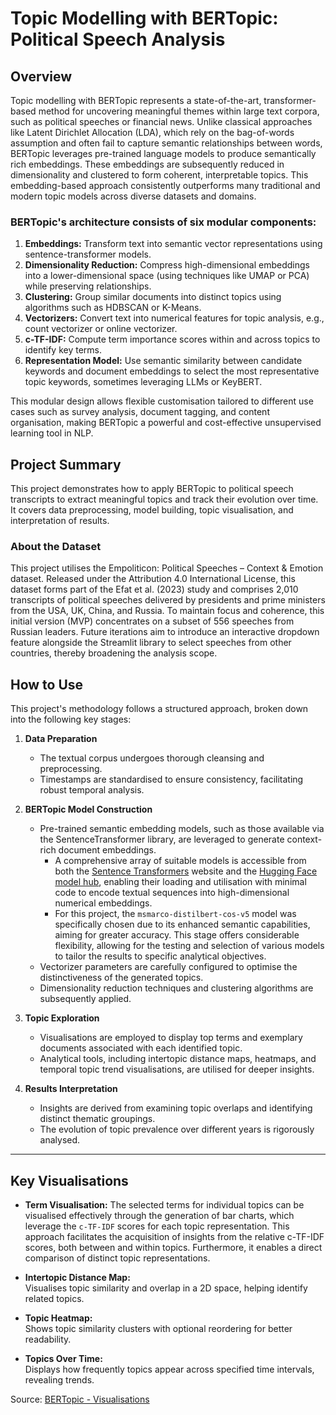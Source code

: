 # Topic Modelling with BERTopic: Political Speech Analysis

## Overview

Topic modelling with BERTopic represents a state-of-the-art, transformer-based method for uncovering meaningful themes within large text corpora, such as political speeches or financial news. Unlike classical approaches like Latent Dirichlet Allocation (LDA), which rely on the bag-of-words assumption and often fail to capture semantic relationships between words, BERTopic leverages pre-trained language models to produce semantically rich embeddings. These embeddings are subsequently reduced in dimensionality and clustered to form coherent, interpretable topics. This embedding-based approach consistently outperforms many traditional and modern topic models across diverse datasets and domains.

### BERTopic's architecture consists of six modular components:

1. **Embeddings:** Transform text into semantic vector representations using sentence-transformer models.
2. **Dimensionality Reduction:** Compress high-dimensional embeddings into a lower-dimensional space (using techniques like UMAP or PCA) while preserving relationships.
3. **Clustering:** Group similar documents into distinct topics using algorithms such as HDBSCAN or K-Means.
4. **Vectorizers:** Convert text into numerical features for topic analysis, e.g., count vectorizer or online vectorizer.
5. **c-TF-IDF:** Compute term importance scores within and across topics to identify key terms.
6. **Representation Model:** Use semantic similarity between candidate keywords and document embeddings to select the most representative topic keywords, sometimes leveraging LLMs or KeyBERT.

This modular design allows flexible customisation tailored to different use cases such as survey analysis, document tagging, and content organisation, making BERTopic a powerful and cost-effective unsupervised learning tool in NLP.

## Project Summary

This project demonstrates how to apply BERTopic to political speech transcripts to extract meaningful topics and track their evolution over time. It covers data preprocessing, model building, topic visualisation, and interpretation of results.

### About the Dataset

This project utilises the Empoliticon: Political Speeches – Context & Emotion dataset. Released under the Attribution 4.0 International License, this dataset forms part of the Efat et al. (2023) study and comprises 2,010 transcripts of political speeches delivered by presidents and prime ministers from the USA, UK, China, and Russia. To maintain focus and coherence, this initial version (MVP) concentrates on a subset of 556 speeches from Russian leaders. Future iterations aim to introduce an interactive dropdown feature alongside the Streamlit library to select speeches from other countries, thereby broadening the analysis scope.

## How to Use

This project's methodology follows a structured approach, broken down into the following key stages:

1. **Data Preparation**  
   - The textual corpus undergoes thorough cleansing and preprocessing.
   - Timestamps are standardised to ensure consistency, facilitating robust temporal analysis.

2. **BERTopic Model Construction**  
   - Pre-trained semantic embedding models, such as those available via the SentenceTransformer library, are leveraged to generate context-rich document embeddings.
     - A comprehensive array of suitable models is accessible from both the [Sentence Transformers](https://www.sbert.net/docs/sentence_transformer/pretrained_models.html) website and the [Hugging Face model hub](https://huggingface.co/models), enabling their loading and utilisation with minimal code to encode textual sequences into high-dimensional numerical embeddings.
     - For this project, the ```msmarco-distilbert-cos-v5``` model was specifically chosen due to its enhanced semantic capabilities, aiming for greater accuracy. This stage offers considerable flexibility, allowing for the testing and selection of various models to tailor the results to specific analytical objectives.
   - Vectorizer parameters are carefully configured to optimise the distinctiveness of the generated topics.
   - Dimensionality reduction techniques and clustering algorithms are subsequently applied.

3. **Topic Exploration**  
   - Visualisations are employed to display top terms and exemplary documents associated with each identified topic.
   - Analytical tools, including intertopic distance maps, heatmaps, and temporal topic trend visualisations, are utilised for deeper insights.

4. **Results Interpretation**  
   - Insights are derived from examining topic overlaps and identifying distinct thematic groupings.
   - The evolution of topic prevalence over different years is rigorously analysed.
---

## Key Visualisations

- **Term Visualisation:**
The selected terms for individual topics can be visualised effectively through the generation of bar charts, which leverage the ```c-TF-IDF``` scores for each topic representation. This approach facilitates the acquisition of insights from the relative c-TF-IDF scores, both between and within topics. Furthermore, it enables a direct comparison of distinct topic representations.

- **Intertopic Distance Map:**  
  Visualises topic similarity and overlap in a 2D space, helping identify related topics.

- **Topic Heatmap:**  
  Shows topic similarity clusters with optional reordering for better readability.

- **Topics Over Time:**  
  Displays how frequently topics appear across specified time intervals, revealing trends.

Source: [BERTopic - Visualisations](https://maartengr.github.io/BERTopic/getting_started/visualization/visualization.html)









